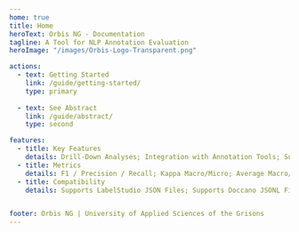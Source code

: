 ```yaml
---
home: true
title: Home
heroText: Orbis NG - Documentation
tagline: A Tool for NLP Annotation Evaluation
heroImage: "/images/Orbis-Logo-Transparent.png"

actions:
  - text: Getting Started
    link: /guide/getting-started/
    type: primary
    
  - text: See Abstract
    link: /guide/abstract/
    type: second

features:
  - title: Key Features
    details: Drill-Down Analyses; Integration with Annotation Tools; Support for Multiple Evaluation Types; Designed for Various Audiences
  - title: Metrics
    details: F1 / Precision / Recall; Kappa Macro/Micro; Average Macro/Micro F1
  - title: Compatibility
    details: Supports LabelStudio JSON Files; Supports Doccano JSONL Files; General JSONL Files are importable


footer: Orbis NG | University of Applied Sciences of the Grisons
---
```


[default-theme-home]: https://vuejs.press/reference/default-theme/frontmatter.html#home-page
